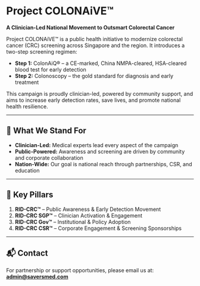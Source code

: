 # Project COLONAiVE™

**A Clinician-Led National Movement to Outsmart Colorectal Cancer**

Project COLONAiVE™ is a public health initiative to modernize colorectal cancer (CRC) screening across Singapore and the region. It introduces a two-step screening regimen:

- **Step 1:** ColonAiQ® – a CE-marked, China NMPA-cleared, HSA-cleared blood test for early detection  
- **Step 2:** Colonoscopy – the gold standard for diagnosis and early treatment

This campaign is proudly clinician-led, powered by community support, and aims to increase early detection rates, save lives, and promote national health resilience.

---

## 🔹 What We Stand For

- **Clinician-Led:** Medical experts lead every aspect of the campaign  
- **Public-Powered:** Awareness and screening are driven by community and corporate collaboration  
- **Nation-Wide:** Our goal is national reach through partnerships, CSR, and education

---

## 🔑 Key Pillars

1. **RID-CRC™** – Public Awareness & Early Detection Movement  
2. **RID-CRC SGP™** – Clinician Activation & Engagement  
3. **RID-CRC Gov™** – Institutional & Policy Adoption  
4. **RID-CRC CSR™** – Corporate Engagement & Screening Sponsorships

---

## 📬 Contact

For partnership or support opportunities, please email us at: **admin@saversmed.com**
<!-- Identity test commit for colonaive -->
<!-- Trigger commit after Git identity switch -->


